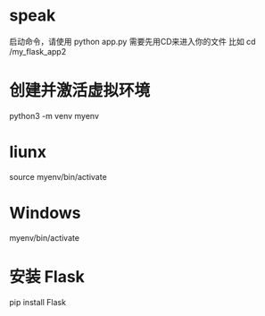 # speak
启动命令，请使用   python app.py    需要先用CD来进入你的文件
比如   cd /my_flask_app2  
# 创建并激活虚拟环境
python3 -m venv myenv
# liunx
source myenv/bin/activate
# Windows
myenv/bin/activate
# 安装 Flask
pip install Flask
